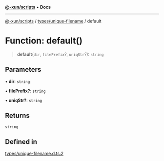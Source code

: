 [**@-xun/scripts**](../../../README.md) • **Docs**

***

[@-xun/scripts](../../../README.md) / [types/unique-filename](../README.md) / default

# Function: default()

> **default**(`dir`, `filePrefix`?, `uniqStr`?): `string`

## Parameters

• **dir**: `string`

• **filePrefix?**: `string`

• **uniqStr?**: `string`

## Returns

`string`

## Defined in

[types/unique-filename.d.ts:2](https://github.com/Xunnamius/xscripts/blob/98c638c52caf3664112e7ea66eccd36ad205df77/types/unique-filename.d.ts#L2)
